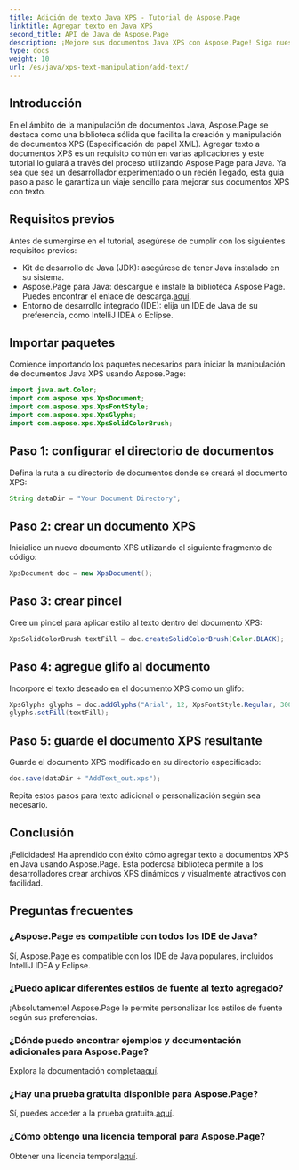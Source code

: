 ```yaml
---
title: Adición de texto Java XPS - Tutorial de Aspose.Page
linktitle: Agregar texto en Java XPS
second_title: API de Java de Aspose.Page
description: ¡Mejore sus documentos Java XPS con Aspose.Page! Siga nuestra guía paso a paso para agregar texto sin esfuerzo. Mejore sus habilidades de manipulación de documentos hoy.
type: docs
weight: 10
url: /es/java/xps-text-manipulation/add-text/
---
```

## Introducción
En el ámbito de la manipulación de documentos Java, Aspose.Page se destaca como una biblioteca sólida que facilita la creación y manipulación de documentos XPS (Especificación de papel XML). Agregar texto a documentos XPS es un requisito común en varias aplicaciones y este tutorial lo guiará a través del proceso utilizando Aspose.Page para Java. Ya sea que sea un desarrollador experimentado o un recién llegado, esta guía paso a paso le garantiza un viaje sencillo para mejorar sus documentos XPS con texto.
## Requisitos previos
Antes de sumergirse en el tutorial, asegúrese de cumplir con los siguientes requisitos previos:
- Kit de desarrollo de Java (JDK): asegúrese de tener Java instalado en su sistema.
-  Aspose.Page para Java: descargue e instale la biblioteca Aspose.Page. Puedes encontrar el enlace de descarga.[aquí](https://releases.aspose.com/page/java/).
- Entorno de desarrollo integrado (IDE): elija un IDE de Java de su preferencia, como IntelliJ IDEA o Eclipse.
## Importar paquetes
Comience importando los paquetes necesarios para iniciar la manipulación de documentos Java XPS usando Aspose.Page:
```java
import java.awt.Color;
import com.aspose.xps.XpsDocument;
import com.aspose.xps.XpsFontStyle;
import com.aspose.xps.XpsGlyphs;
import com.aspose.xps.XpsSolidColorBrush;
```
## Paso 1: configurar el directorio de documentos
Defina la ruta a su directorio de documentos donde se creará el documento XPS:
```java
String dataDir = "Your Document Directory";
```
## Paso 2: crear un documento XPS
Inicialice un nuevo documento XPS utilizando el siguiente fragmento de código:
```java
XpsDocument doc = new XpsDocument();
```
## Paso 3: crear pincel
Cree un pincel para aplicar estilo al texto dentro del documento XPS:
```java
XpsSolidColorBrush textFill = doc.createSolidColorBrush(Color.BLACK);
```
## Paso 4: agregue glifo al documento
Incorpore el texto deseado en el documento XPS como un glifo:
```java
XpsGlyphs glyphs = doc.addGlyphs("Arial", 12, XpsFontStyle.Regular, 300f, 450f, "Hello World!");
glyphs.setFill(textFill);
```
## Paso 5: guarde el documento XPS resultante
Guarde el documento XPS modificado en su directorio especificado:
```java
doc.save(dataDir + "AddText_out.xps");
```
Repita estos pasos para texto adicional o personalización según sea necesario.
## Conclusión
¡Felicidades! Ha aprendido con éxito cómo agregar texto a documentos XPS en Java usando Aspose.Page. Esta poderosa biblioteca permite a los desarrolladores crear archivos XPS dinámicos y visualmente atractivos con facilidad.
## Preguntas frecuentes
### ¿Aspose.Page es compatible con todos los IDE de Java?
Sí, Aspose.Page es compatible con los IDE de Java populares, incluidos IntelliJ IDEA y Eclipse.
### ¿Puedo aplicar diferentes estilos de fuente al texto agregado?
¡Absolutamente! Aspose.Page le permite personalizar los estilos de fuente según sus preferencias.
### ¿Dónde puedo encontrar ejemplos y documentación adicionales para Aspose.Page?
 Explora la documentación completa[aquí](https://reference.aspose.com/page/java/).
### ¿Hay una prueba gratuita disponible para Aspose.Page?
 Sí, puedes acceder a la prueba gratuita.[aquí](https://releases.aspose.com/).
### ¿Cómo obtengo una licencia temporal para Aspose.Page?
 Obtener una licencia temporal[aquí](https://purchase.aspose.com/temporary-license/).